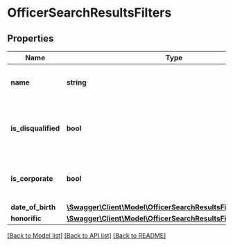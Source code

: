# OfficerSearchResultsFilters

## Properties
Name | Type | Description | Notes
------------ | ------------- | ------------- | -------------
**name** | **string** | Optional officer name issued in the search request | [optional] 
**is_disqualified** | **bool** | Optional officer disqualification flag issued in the search request | [optional] 
**is_corporate** | **bool** | Optional officer corporate flag issued in the search request | [optional] 
**date_of_birth** | [**\Swagger\Client\Model\OfficerSearchResultsFiltersDateOfBirth**](OfficerSearchResultsFiltersDateOfBirth.md) |  | [optional] 
**honorific** | [**\Swagger\Client\Model\OfficerSearchResultsFiltersHonorific**](OfficerSearchResultsFiltersHonorific.md) |  | [optional] 

[[Back to Model list]](../README.md#documentation-for-models) [[Back to API list]](../README.md#documentation-for-api-endpoints) [[Back to README]](../README.md)


